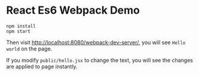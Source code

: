 React Es6 Webpack Demo
======================

```
npm install
npm start
```

Then visit <http://localhost:8080/webpack-dev-server/>, you will see `Hello world` on the page.

If you modify `public/hello.jsx` to change the text, you will see the changes are applied to page instantly.

